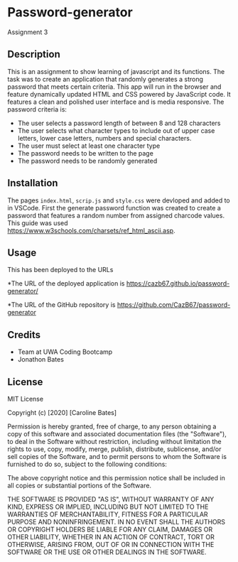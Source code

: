# Password-generator
Assignment 3

## Description
This is an assignment to show learning of javascript and its functions. The task was to create an application that randomly generates a strong password that meets certain criteria. This app will run in the browser and feature dynamically updated HTML and CSS powered by JavaScript code. It  features a clean and polished user interface and is media responsive.
The password criteria is:
* The user selects a password length of between 8 and 128 characters
* The user selects what character types to include out of upper case letters, lower case letters, numbers and special characters.
* The user must select at least one character type
* The password needs to be written to the page
* The password needs to be randomly generated

## Installation
The pages `index.html`, `scrip.js` and `style.css` were devloped and added to in VSCode. First the generate password function was created to create a password that features a random number from assigned charcode values. This guide was used https://www.w3schools.com/charsets/ref_html_ascii.asp. 


## Usage
This has been deployed to the URLs 

*The URL of the deployed application is https://cazb67.github.io/password-generator/

*The URL of the GitHub repository is https://github.com/CazB67/password-generator


## Credits
* Team at UWA Coding Bootcamp
* Jonathon Bates

## License
MIT License

Copyright (c) [2020] [Caroline Bates]

Permission is hereby granted, free of charge, to any person obtaining a copy
of this software and associated documentation files (the "Software"), to deal
in the Software without restriction, including without limitation the rights
to use, copy, modify, merge, publish, distribute, sublicense, and/or sell
copies of the Software, and to permit persons to whom the Software is
furnished to do so, subject to the following conditions:

The above copyright notice and this permission notice shall be included in all
copies or substantial portions of the Software.

THE SOFTWARE IS PROVIDED "AS IS", WITHOUT WARRANTY OF ANY KIND, EXPRESS OR
IMPLIED, INCLUDING BUT NOT LIMITED TO THE WARRANTIES OF MERCHANTABILITY,
FITNESS FOR A PARTICULAR PURPOSE AND NONINFRINGEMENT. IN NO EVENT SHALL THE
AUTHORS OR COPYRIGHT HOLDERS BE LIABLE FOR ANY CLAIM, DAMAGES OR OTHER
LIABILITY, WHETHER IN AN ACTION OF CONTRACT, TORT OR OTHERWISE, ARISING FROM,
OUT OF OR IN CONNECTION WITH THE SOFTWARE OR THE USE OR OTHER DEALINGS IN THE
SOFTWARE.
